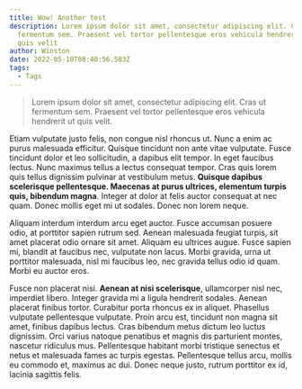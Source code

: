 ```yaml
---
title: Wow! Another test
description: Lorem ipsum dolor sit amet, consectetur adipiscing elit. Cras ut
  fermentum sem. Praesent vel tortor pellentesque eros vehicula hendrerit ut
  quis velit
author: Winston
date: 2022-05-10T08:40:56.583Z
tags:
  - Tags
---
```

> Lorem ipsum dolor sit amet, consectetur adipiscing elit. Cras ut fermentum sem. Praesent vel tortor pellentesque eros vehicula hendrerit ut quis velit. 

Etiam vulputate justo felis, non congue nisl rhoncus ut. Nunc a enim ac purus malesuada efficitur. Quisque tincidunt non ante vitae vulputate. Fusce tincidunt dolor et leo sollicitudin, a dapibus elit tempor. In eget faucibus lectus. Nunc maximus tellus a lectus consequat tempor. Cras quis lorem quis tellus dignissim pulvinar at vestibulum metus. **Quisque dapibus scelerisque pellentesque. Maecenas at purus ultrices, elementum turpis quis, bibendum magna**. Integer at dolor at felis auctor consequat at nec quam. Donec mollis eget mi ut sodales. Donec non lorem neque.

Aliquam interdum interdum arcu eget auctor. Fusce accumsan posuere odio, at porttitor sapien rutrum sed. Aenean malesuada feugiat turpis, sit amet placerat odio ornare sit amet. Aliquam eu ultrices augue. Fusce sapien mi, blandit at faucibus nec, vulputate non lacus. Morbi gravida, urna ut porttitor malesuada, nisl mi faucibus leo, nec gravida tellus odio id quam. Morbi eu auctor eros.

Fusce non placerat nisi. **Aenean at nisi scelerisque**, ullamcorper nisl nec, imperdiet libero. Integer gravida mi a ligula hendrerit sodales. Aenean placerat finibus tortor. Curabitur porta rhoncus ex in aliquet. Phasellus vulputate pellentesque vulputate. Proin arcu est, tincidunt non magna sit amet, finibus dapibus lectus. Cras bibendum metus dictum leo luctus dignissim. Orci varius natoque penatibus et magnis dis parturient montes, nascetur ridiculus mus. Pellentesque habitant morbi tristique senectus et netus et malesuada fames ac turpis egestas. Pellentesque tellus arcu, mollis eu commodo et, maximus ac dui. Donec neque justo, rutrum porttitor ex id, lacinia sagittis felis.